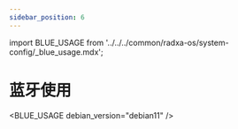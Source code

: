 ```yaml
---
sidebar_position: 6
---
```


import BLUE_USAGE from '../../../common/radxa-os/system-config/\_blue_usage.mdx';

# 蓝牙使用

<BLUE_USAGE debian_version="debian11" />
